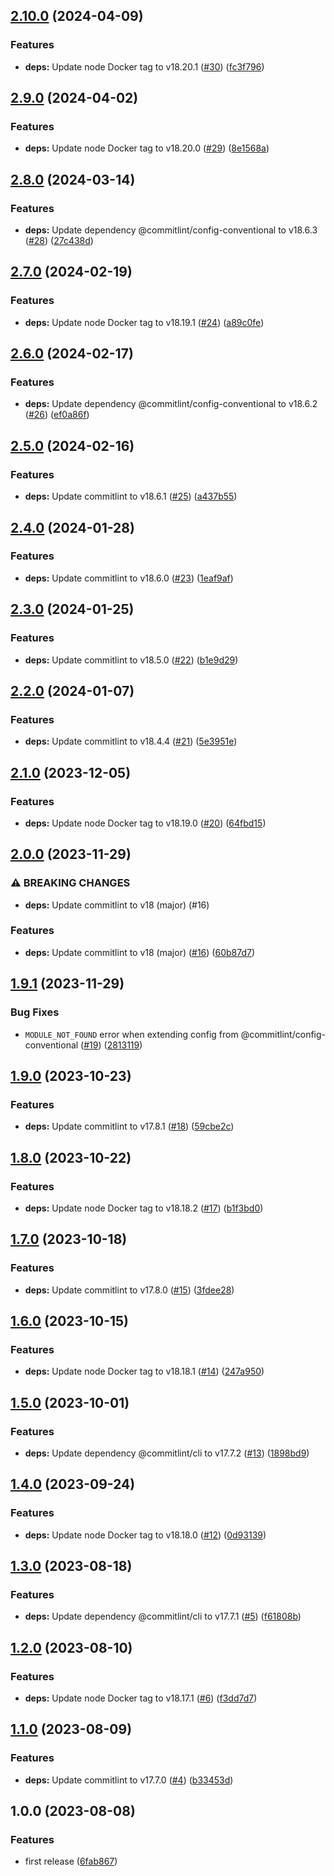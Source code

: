 ## [2.10.0](https://github.com/wndhydrnt/docker-commitlint/compare/v2.9.0...v2.10.0) (2024-04-09)


### Features

* **deps:** Update node Docker tag to v18.20.1 ([#30](https://github.com/wndhydrnt/docker-commitlint/issues/30)) ([fc3f796](https://github.com/wndhydrnt/docker-commitlint/commit/fc3f796d6eb9b9966ba8560755ffd289d8faff2b))

## [2.9.0](https://github.com/wndhydrnt/docker-commitlint/compare/v2.8.0...v2.9.0) (2024-04-02)


### Features

* **deps:** Update node Docker tag to v18.20.0 ([#29](https://github.com/wndhydrnt/docker-commitlint/issues/29)) ([8e1568a](https://github.com/wndhydrnt/docker-commitlint/commit/8e1568a2b444333ffd0a5cce57972f811232ef03))

## [2.8.0](https://github.com/wndhydrnt/docker-commitlint/compare/v2.7.0...v2.8.0) (2024-03-14)


### Features

* **deps:** Update dependency @commitlint/config-conventional to v18.6.3 ([#28](https://github.com/wndhydrnt/docker-commitlint/issues/28)) ([27c438d](https://github.com/wndhydrnt/docker-commitlint/commit/27c438dafb739febd1b4efa19903ed790b989a22))

## [2.7.0](https://github.com/wndhydrnt/docker-commitlint/compare/v2.6.0...v2.7.0) (2024-02-19)


### Features

* **deps:** Update node Docker tag to v18.19.1 ([#24](https://github.com/wndhydrnt/docker-commitlint/issues/24)) ([a89c0fe](https://github.com/wndhydrnt/docker-commitlint/commit/a89c0fe029c949ec72d4454d91e82738b2b8068c))

## [2.6.0](https://github.com/wndhydrnt/docker-commitlint/compare/v2.5.0...v2.6.0) (2024-02-17)


### Features

* **deps:** Update dependency @commitlint/config-conventional to v18.6.2 ([#26](https://github.com/wndhydrnt/docker-commitlint/issues/26)) ([ef0a86f](https://github.com/wndhydrnt/docker-commitlint/commit/ef0a86f4b131b95d274e3554564ed6a09f221d0e))

## [2.5.0](https://github.com/wndhydrnt/docker-commitlint/compare/v2.4.0...v2.5.0) (2024-02-16)


### Features

* **deps:** Update commitlint to v18.6.1 ([#25](https://github.com/wndhydrnt/docker-commitlint/issues/25)) ([a437b55](https://github.com/wndhydrnt/docker-commitlint/commit/a437b5508935c91b41b1fd2c450b115c7725a43f))

## [2.4.0](https://github.com/wndhydrnt/docker-commitlint/compare/v2.3.0...v2.4.0) (2024-01-28)


### Features

* **deps:** Update commitlint to v18.6.0 ([#23](https://github.com/wndhydrnt/docker-commitlint/issues/23)) ([1eaf9af](https://github.com/wndhydrnt/docker-commitlint/commit/1eaf9afe0c390d8bc641127d4e3c1d3ab88ae38e))

## [2.3.0](https://github.com/wndhydrnt/docker-commitlint/compare/v2.2.0...v2.3.0) (2024-01-25)


### Features

* **deps:** Update commitlint to v18.5.0 ([#22](https://github.com/wndhydrnt/docker-commitlint/issues/22)) ([b1e9d29](https://github.com/wndhydrnt/docker-commitlint/commit/b1e9d2974b2884e8cce1bf5b54a1439a3688e6a6))

## [2.2.0](https://github.com/wndhydrnt/docker-commitlint/compare/v2.1.0...v2.2.0) (2024-01-07)


### Features

* **deps:** Update commitlint to v18.4.4 ([#21](https://github.com/wndhydrnt/docker-commitlint/issues/21)) ([5e3951e](https://github.com/wndhydrnt/docker-commitlint/commit/5e3951eca2148a20bc558a99d3141794906ac740))

## [2.1.0](https://github.com/wndhydrnt/docker-commitlint/compare/v2.0.0...v2.1.0) (2023-12-05)


### Features

* **deps:** Update node Docker tag to v18.19.0 ([#20](https://github.com/wndhydrnt/docker-commitlint/issues/20)) ([64fbd15](https://github.com/wndhydrnt/docker-commitlint/commit/64fbd15d2e74b3e0db97613794ded51c17212471))

## [2.0.0](https://github.com/wndhydrnt/docker-commitlint/compare/v1.9.1...v2.0.0) (2023-11-29)


### ⚠ BREAKING CHANGES

* **deps:** Update commitlint to v18 (major) (#16)

### Features

* **deps:** Update commitlint to v18 (major) ([#16](https://github.com/wndhydrnt/docker-commitlint/issues/16)) ([60b87d7](https://github.com/wndhydrnt/docker-commitlint/commit/60b87d7704e72f96e97889e4a9f5830f14299027))

## [1.9.1](https://github.com/wndhydrnt/docker-commitlint/compare/v1.9.0...v1.9.1) (2023-11-29)


### Bug Fixes

* `MODULE_NOT_FOUND` error when extending config from @commitlint/config-conventional ([#19](https://github.com/wndhydrnt/docker-commitlint/issues/19)) ([2813119](https://github.com/wndhydrnt/docker-commitlint/commit/281311993b44e2bcc7a9be4c1c81eeadbe4c6e74))

## [1.9.0](https://github.com/wndhydrnt/docker-commitlint/compare/v1.8.0...v1.9.0) (2023-10-23)


### Features

* **deps:** Update commitlint to v17.8.1 ([#18](https://github.com/wndhydrnt/docker-commitlint/issues/18)) ([59cbe2c](https://github.com/wndhydrnt/docker-commitlint/commit/59cbe2c92366c5613ea8380a6e1ff6bc69119621))

## [1.8.0](https://github.com/wndhydrnt/docker-commitlint/compare/v1.7.0...v1.8.0) (2023-10-22)


### Features

* **deps:** Update node Docker tag to v18.18.2 ([#17](https://github.com/wndhydrnt/docker-commitlint/issues/17)) ([b1f3bd0](https://github.com/wndhydrnt/docker-commitlint/commit/b1f3bd00fa31451eefcd24e1d498c7d238df6601))

## [1.7.0](https://github.com/wndhydrnt/docker-commitlint/compare/v1.6.0...v1.7.0) (2023-10-18)


### Features

* **deps:** Update commitlint to v17.8.0 ([#15](https://github.com/wndhydrnt/docker-commitlint/issues/15)) ([3fdee28](https://github.com/wndhydrnt/docker-commitlint/commit/3fdee285045d8bbafc51dbe2cbb779fb152c1eec))

## [1.6.0](https://github.com/wndhydrnt/docker-commitlint/compare/v1.5.0...v1.6.0) (2023-10-15)


### Features

* **deps:** Update node Docker tag to v18.18.1 ([#14](https://github.com/wndhydrnt/docker-commitlint/issues/14)) ([247a950](https://github.com/wndhydrnt/docker-commitlint/commit/247a950a9ead8eee16731d5c3d4a6f25a7e2c16e))

## [1.5.0](https://github.com/wndhydrnt/docker-commitlint/compare/v1.4.0...v1.5.0) (2023-10-01)


### Features

* **deps:** Update dependency @commitlint/cli to v17.7.2 ([#13](https://github.com/wndhydrnt/docker-commitlint/issues/13)) ([1898bd9](https://github.com/wndhydrnt/docker-commitlint/commit/1898bd99b4a7ceef29763b2140ac2c4a178bd964))

## [1.4.0](https://github.com/wndhydrnt/docker-commitlint/compare/v1.3.0...v1.4.0) (2023-09-24)


### Features

* **deps:** Update node Docker tag to v18.18.0 ([#12](https://github.com/wndhydrnt/docker-commitlint/issues/12)) ([0d93139](https://github.com/wndhydrnt/docker-commitlint/commit/0d931391ec8a92d08ee65c34f9f4423a367a5811))

## [1.3.0](https://github.com/wndhydrnt/docker-commitlint/compare/v1.2.0...v1.3.0) (2023-08-18)


### Features

* **deps:** Update dependency @commitlint/cli to v17.7.1 ([#5](https://github.com/wndhydrnt/docker-commitlint/issues/5)) ([f61808b](https://github.com/wndhydrnt/docker-commitlint/commit/f61808b09f477084966b172adef35dc566948d55))

## [1.2.0](https://github.com/wndhydrnt/docker-commitlint/compare/v1.1.0...v1.2.0) (2023-08-10)


### Features

* **deps:** Update node Docker tag to v18.17.1 ([#6](https://github.com/wndhydrnt/docker-commitlint/issues/6)) ([f3dd7d7](https://github.com/wndhydrnt/docker-commitlint/commit/f3dd7d7f3ce9144a5360c874a183a5ed62a7d54e))

## [1.1.0](https://github.com/wndhydrnt/docker-commitlint/compare/v1.0.0...v1.1.0) (2023-08-09)


### Features

* **deps:** Update commitlint to v17.7.0 ([#4](https://github.com/wndhydrnt/docker-commitlint/issues/4)) ([b33453d](https://github.com/wndhydrnt/docker-commitlint/commit/b33453dbe4ca5a1be2041269c29c7b6ac899f3c6))

## 1.0.0 (2023-08-08)


### Features

* first release ([6fab867](https://github.com/wndhydrnt/docker-commitlint/commit/6fab867ce1e3088b9571eb9130e62fe51b70695b))
